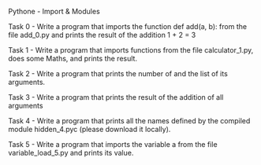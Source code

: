 Pythone - Import & Modules

Task 0 - Write a program that imports the function def add(a, b): from the file add_0.py and prints the result of the addition 1 + 2 = 3

Task 1 - Write a program that imports functions from the file calculator_1.py, does some Maths, and prints the result.

Task 2 - Write a program that prints the number of and the list of its arguments.

Task 3 - Write a program that prints the result of the addition of all arguments

Task 4 - Write a program that prints all the names defined by the compiled module hidden_4.pyc (please download it locally).

Task 5 - Write a program that imports the variable a from the file variable_load_5.py and prints its value.
